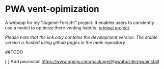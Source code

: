 # PWA vent-opimization

A webapp for my "Jugend-Forscht" project. It enables users to conviently use a model to optimize there venting habtits. [original project](https://github.com/HrGaertner/vent-optimization).

*Please note that the link only contains the development version. The stable version is hosted using github pages in the main repository*

##TODO

[ ] Add pwainstall https://www.npmjs.com/package/@pwabuilder/pwainstall
